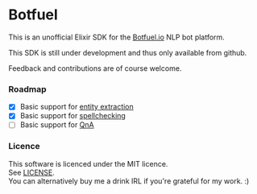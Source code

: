 # Botfuel

This is an unofficial Elixir SDK for the [Botfuel.io](https://app.botfuel.io/docs) NLP bot platform.

This SDK is still under development and thus only available from github.  

Feedback and contributions are of course welcome.


### Roadmap

* [x] Basic support for [entity extraction](https://docs.botfuel.io/api#nlp-entity-extraction)
* [x] Basic support for [spellchecking](https://docs.botfuel.io/api#nlp-spell-checking)
* [ ] Basic support for [QnA](https://docs.botfuel.io/api#qna)

### Licence

This software is licenced under the MIT licence.  
See [LICENSE](LICENSE).  
You can alternatively buy me a drink IRL if you're grateful for my work. :)
